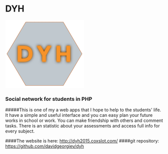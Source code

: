 # DYH
![logo](css/logo.png?raw=true "DYH")  
### Social network for students in PHP

#####This is one of my a web apps that I hope to help to the students' life. It have a simple and useful interface and you can easy plan your future works in school or work. You can make friendship with others and comment tasks. There is an statistic about your assessments and access full info for every subject.

####The website is here: http://dyh2015.coxslot.com/
####git repository: https://github.com/davidgeorgiev/dyh
